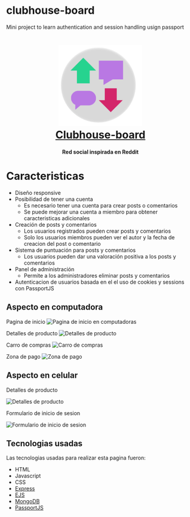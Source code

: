 # clubhouse-board

Mini project to learn authentication and session handling usign passport

<!--Project Logo and Name-->
<h1 align="center">
    <!-- project url -->
    <a href="https://safe-grape-spark.glitch.me/blog/posts" target="_blank">
        <!-- project logo -->
        <img src="public/images/assets/logoTransparent.png" width="224px" alt="Logo de ArtDelish">
    <br>
    <!-- project name -->
    Clubhouse-board
    </a>
</h1>
<!-- project description (concise) -->
<h4 align="center">Red social inspirada en Reddit</h4>

<!-- Features -->

# Caracteristicas

- Diseño responsive
- Posibilidad de tener una cuenta
  - Es necesario tener una cuenta para crear posts o comentarios
  - Se puede mejorar una cuenta a miembro para obtener caracteristicas adicionales
- Creación de posts y comentarios
  - Los usuarios registrados pueden crear posts y comentarios
  - Solo los usuarios miembros pueden ver el autor y la fecha de creacion del post o comentario
- Sistema de puntuación para posts y comentarios
  - Los usuarios pueden dar una valoración positiva a los posts y comentarios
- Panel de administración
  - Permite a los administradores eliminar posts y comentarios
- Autenticacion de usuarios basada en el el uso de cookies y sessions con PassportJS

<!--Screenshots-->

## Aspecto en computadora

Pagina de inicio
![Pagina de inicio en computadoras](src/assets/img/screenshots/homeDesktop.png)

Detalles de producto
![Detalles de producto](src/assets/img/screenshots/productDetail.png)

Carro de compras
![Carro de compras](src/assets/img/screenshots/shoppingCartDesktop.png)

Zona de pago
![Zona de pago](src/assets/img/screenshots/payZoneDesktop.png)

## Aspecto en celular

Detalles de producto

![Detalles de producto](src/assets/img/screenshots/homeMobile.png)

Formulario de inicio de sesion

![Formulario de inicio de sesion](src/assets/img/screenshots/signInMobile.png)

<!-- Tech Stack -->

## Tecnologias usadas

Las tecnologias usadas para realizar esta pagina fueron:

- HTML
- Javascript
- CSS
- [Express](https://expressjs.com/)
- [EJS](https://ejs.co/)
- [MongoDB](https://www.mongodb.com/)
- [PassportJS](https://www.passportjs.org/)
